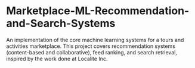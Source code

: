 # Marketplace-ML-Recommendation-and-Search-Systems
An implementation of the core machine learning systems for a tours and activities marketplace. This project covers recommendation systems (content-based and collaborative), feed ranking, and search retrieval, inspired by the work done at Localite Inc.
